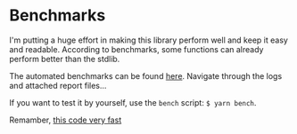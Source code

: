 # Benchmarks

I'm putting a huge effort in making this library perform well and keep it easy and readable. According to benchmarks, some functions can already perform better than the stdlib.

The automated benchmarks can be found [here](https://github.com/NathanPB/kext/actions/workflows/benchmark.yml).
Navigate through the logs and attached report files...

If you want to test it by yourself, use the ``bench`` script: ``$ yarn bench``.

Remamber, [this code very fast](https://github.com/torvalds/linux/pull/437)
